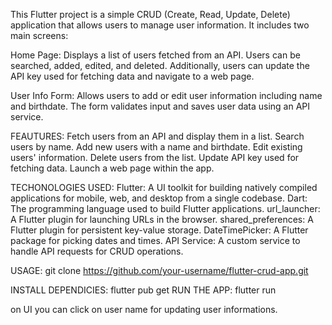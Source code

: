 
This Flutter project is a simple CRUD (Create, Read, Update, Delete) application that allows users to manage user information. It includes two main screens:

Home Page: Displays a list of users fetched from an API. Users can be searched, added, edited, and deleted. Additionally, users can update the API key used for fetching data and navigate to a web page.

User Info Form: Allows users to add or edit user information including name and birthdate. The form validates input and saves user data using an API service.

FEAUTURES:
Fetch users from an API and display them in a list.
Search users by name.
Add new users with a name and birthdate.
Edit existing users' information.
Delete users from the list.
Update API key used for fetching data.
Launch a web page within the app.

TECHONOLOGIES USED:
Flutter: A UI toolkit for building natively compiled applications for mobile, web, and desktop from a single codebase.
Dart: The programming language used to build Flutter applications.
url_launcher: A Flutter plugin for launching URLs in the browser.
shared_preferences: A Flutter plugin for persistent key-value storage.
DateTimePicker: A Flutter package for picking dates and times.
API Service: A custom service to handle API requests for CRUD operations.

USAGE:
git clone https://github.com/your-username/flutter-crud-app.git

INSTALL DEPENDICIES:
flutter pub get
RUN THE APP:
flutter run

on UI you can click on user name for updating user informations.
